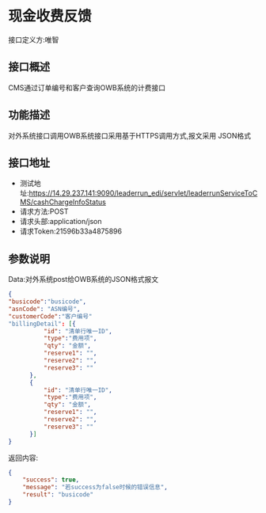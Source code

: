 # 现金收费反馈

接口定义方:唯智

## 接口概述

  CMS通过订单编号和客户查询OWB系统的计费接口
  
## 功能描述

  对外系统接口调用OWB系统接口采用基于HTTPS调用方式,报文采用 JSON格式

## 接口地址  
  
  * 测试地址:https://14.29.237.141:9090/leaderrun_edi/servlet/leaderrunServiceToCMS/cashChargeInfoStatus
  * 请求方法:POST
  * 请求头部:application/json
  * 请求Token:21596b33a4875896
  
## 参数说明
  
  Data:对外系统post给OWB系统的JSON格式报文
  
  ```json
{
  "busicode":"busicode",
  "asnCode": "ASN编号",
  "customerCode":"客户编号"
  "billingDetail": [{
			"id": "清单行唯一ID",
			"type":"费用项",
			"qty": "金额",
			"reserve1": "",
			"reserve2": "",
			"reserve3": ""
		},
		{
			"id": "清单行唯一ID",
			"type":"费用项",
			"qty": "金额",
			"reserve1": "",
			"reserve2": "",
			"reserve3": ""
		}]
}
```
  
返回内容:
```json
{
    "success": true,
    "message": "若success为false时候的错误信息",
    "result": "busicode"
}
```

